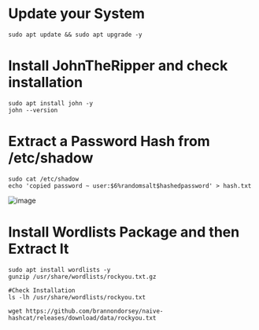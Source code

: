 # Update your System
```
sudo apt update && sudo apt upgrade -y
```

# Install JohnTheRipper and check installation
```
sudo apt install john -y
john --version
```

# Extract a Password Hash from /etc/shadow
```
sudo cat /etc/shadow
echo 'copied password ~ user:$6%randomsalt$hashedpassword' > hash.txt
```

![image](https://github.com/user-attachments/assets/2f53de57-0ef5-4e96-ab11-9000018810ef)

# Install Wordlists Package and then Extract It
```
sudo apt install wordlists -y
gunzip /usr/share/wordlists/rockyou.txt.gz

#Check Installation
ls -lh /usr/share/wordlists/rockyou.txt

wget https://github.com/brannondorsey/naive-hashcat/releases/download/data/rockyou.txt

```
